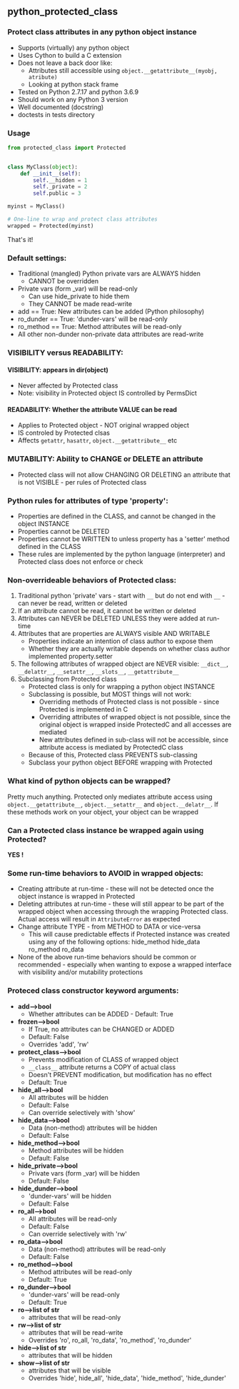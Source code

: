 ## python_protected_class
### Protect class attributes in any python object instance

- Supports (virtually) any python object
- Uses Cython to build a C extension
- Does not leave a back door like:
    - Attributes still accessible using ```object.__getattribute__(myobj, atribute)```
    - Looking at python stack frame
- Tested on Python 2.7.17 and python 3.6.9
- Should work on any Python 3 version
- Well documented (docstring)
- doctests in tests directory


### Usage
```python
from protected_class import Protected


class MyClass(object):
    def __init__(self):
        self.__hidden = 1
        self._private = 2
        self.public = 3

myinst = MyClass()

# One-line to wrap and protect class attributes
wrapped = Protected(myinst)
```

That's it!


### Default settings:
- Traditional (mangled) Python private vars are ALWAYS hidden
    - CANNOT be overridden
- Private vars (form _var) will be read-only
    - Can use hide_private to hide them
    - They CANNOT be made read-write
- add == True: New attributes can be added (Python philosophy)
- ro_dunder == True: 'dunder-vars' will be  read-only
- ro_method == True: Method attributes will be read-only
- All other non-dunder non-private data attributes are read-write

### VISIBILITY versus READABILITY:
#### VISIBILITY: appears in dir(object)
- Never affected by Protected class
- Note: visibility in Protected object IS controlled by PermsDict

#### READABILITY: Whether the attribute VALUE can be read
- Applies to Protected object - NOT original wrapped object
- IS controled by Protected clsas
- Affects ```getattr```, ```hasattr```, ```object.__getattribute__``` etc

### MUTABILITY: Ability to CHANGE or DELETE an attribute
- Protected class will not allow CHANGING OR DELETING an attribute that is not VISIBLE - per rules of Protected class

### Python rules for attributes of type 'property':
- Properties are defined in the CLASS, and cannot be changed in the object INSTANCE
- Properties cannot be DELETED
- Properties cannot be WRITTEN to unless property has a 'setter' method defined in the CLASS
- These rules are implemented by the python language (interpreter) and Protected class does not enforce or check


### Non-overrideable behaviors of Protected class:
1. Traditional python 'private' vars - start with ```__``` but do not end with ```__``` - can never be read, written or deleted
2. If an attribute cannot be read, it cannot be written or deleted
3. Attributes can NEVER be DELETED UNLESS they were added at run-time
4. Attributes that are properties are ALWAYS visible AND WRITABLE
    - Properties indicate an intention of class author to expose them
    - Whether they are actually writable depends on whether class author implemented property.setter
5. The following attributes of wrapped object are NEVER visible:
       ```__dict__```, ```__delattr__```, ```__setattr__```, ```__slots__```, ```__getattribute__```
6. Subclassing from Protected class
    - Protected class is only for wrapping a python object INSTANCE
    - Subclassing is possible, but MOST things will not work:
        - Overriding methods of Protected class is not possible - since Protected is implemented in C
        - Overriding attributes of wrapped object is not possible, since the original object is wrapped inside ProtectedC and all accesses are mediated
        - New attributes defined in sub-class will not be accessible, since attribute access is mediated by ProtectedC class
    - Because of this, Protected class PREVENTS sub-classing
    - Subclass your python object BEFORE wrapping with Protected

### What kind of python objects can be wrapped?
Pretty much anything. Protected only mediates attribute access using ```object.__getattribute__```, ```object.__setattr__``` and ```object.__delatr__```. If these methods work on your object, your object can be wrapped

### Can a Protected class instance be wrapped again using Protected?
**YES !**

### Some run-time behaviors to AVOID in wrapped objects:
- Creating attribute at run-time - these will not be detected once the object instance is wrapped in Protected
- Deleting attributes at run-time - these will still appear to be part of the wrapped object when accessing through the wrapping Protected class. Actual access will result in ```AttributeError``` as expected
- Change attribute TYPE - from METHOD to DATA or vice-versa
    - This will cause predictable effects if Protected instance was created using any of the following options:
          hide_method
          hide_data
          ro_method
          ro_data
- None of the above run-time behaviors should be common or recommended - especially when wanting to expose a wrapped
  interface with visibility and/or mutability protections

### Proteced class constructor keyword arguments:

- **add-->bool**
    - Whether attributes can be ADDED - Default: True
- **frozen-->bool**
    - If True, no attributes can be CHANGED or ADDED
    - Default: False
    - Overrides 'add', 'rw'
- **protect_class-->bool**
    - Prevents modification of CLASS of wrapped object
    - ```__class__``` attribute returns a COPY of actual class
    - Doesn't PREVENT modification, but modification has no effect
    - Default: True
- **hide_all-->bool**
    - All attributes will be hidden
    - Default: False
    - Can override selectively with 'show'
- **hide_data-->bool**
    - Data (non-method) attributes will be hidden
    - Default: False
- **hide_method-->bool**
    - Method attributes will be hidden
    - Default: False
- **hide_private-->bool**
    - Private vars (form _var) will be hidden
    - Default: False
- **hide_dunder-->bool**
    - 'dunder-vars' will be hidden
    - Default: False
- **ro_all-->bool**
    - All attributes will be read-only
    - Default: False
    - Can override selectively with 'rw'
- **ro_data-->bool**
    - Data (non-method) attributes will be read-only
    - Default: False
- **ro_method-->bool**
    - Method attributes will be read-only
    - Default: True
- **ro_dunder-->bool**
    - 'dunder-vars' will be  read-only
    - Default: True
- **ro-->list of str**
    - attributes that will be read-only
- **rw-->list of str**
    - attributes that will be read-write
    - Overrides 'ro', ro_all, 'ro_data', 'ro_method', 'ro_dunder'
- **hide-->list of str**
    - attributes that will be hidden
- **show-->list of str**
    - attributes that will be visible
    - Overrides 'hide', hide_all', 'hide_data', 'hide_method', 'hide_dunder'



